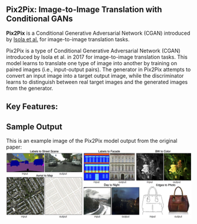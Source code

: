##  Pix2Pix: Image-to-Image Translation with Conditional GANs
**Pix2Pix** is a Conditional Generative Adversarial Network (CGAN) introduced by [Isola et al.](https://arxiv.org/abs/1611.07004) for image-to-image translation tasks. 

Pix2Pix is a type of Conditional Generative Adversarial Network (CGAN) introduced by Isola et al. in 2017 for image-to-image translation tasks. This model learns to translate one type of image into another by training on paired images (i.e., input-output pairs). The generator in Pix2Pix attempts to convert an input image into a target output image, while the discriminator learns to distinguish between real target images and the generated images from the generator.

## Key Features:

## Sample Output

This is an example image of the Pix2Pix model output from the original paper:
![Pix2Pix Output](./Pix2Pix_Outputs.jpg)


